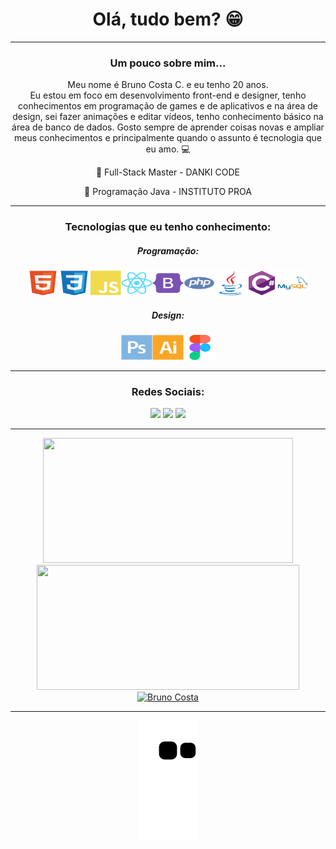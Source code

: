 <div align="center">
  
<h1> Olá, tudo bem? 😁</h1>   
  
<hr />
  
<h3>Um pouco sobre mim...</h3>
<p>Meu nome é Bruno Costa C. e eu tenho 20 anos. <br/> 
Eu estou em foco em desenvolvimento front-end e designer, tenho conhecimentos em programação de games e de aplicativos e na área de design, sei fazer animações e editar vídeos, tenho conhecimento básico na área de banco de dados. Gosto sempre de aprender coisas novas e ampliar meus conhecimentos e principalmente quando o assunto é tecnologia que eu amo. 💻</p>
  
<p>🎲 Full-Stack Master - DANKI CODE</p>
<p>🌱 Programação Java - INSTITUTO PROA</p>

<hr />
  
<!--Habilidades-->
 
<h3>Tecnologias que eu tenho conhecimento:</h3> 

<h5>Programação:</h5>
<img alt="HTML5" height="40" width="50" src="https://github.com/devicons/devicon/blob/master/icons/html5/html5-original.svg"><img alt="CSS3" height="40" width="50" src="https://github.com/devicons/devicon/blob/master/icons/css3/css3-original.svg"><img alt="Js" height="40" width="50" src="https://github.com/devicons/devicon/blob/master/icons/javascript/javascript-plain.svg"><img alt="ReactJS" height="40" width="50" src="https://github.com/devicons/devicon/blob/master/icons/react/react-original.svg"><img alt="Bootstrap" height="40" width="50" src="https://github.com/devicons/devicon/blob/master/icons/bootstrap/bootstrap-plain.svg"><img alt="PHP" height="40" width="50" src="https://github.com/devicons/devicon/blob/master/icons/php/php-plain.svg"><img alt="JAVA" height="40" width="50" src="https://github.com/devicons/devicon/blob/master/icons/java/java-original.svg"><img alt="Csharp" height="40" width="50" src="https://github.com/devicons/devicon/blob/master/icons/csharp/csharp-original.svg"><img alt="Mysql" height="40" width="50" src="https://github.com/devicons/devicon/blob/master/icons/mysql/mysql-original-wordmark.svg">

<h5>Design:</h5>  
<img alt="Photoshop" height="40" width="50" src="https://github.com/devicons/devicon/blob/master/icons/photoshop/photoshop-plain.svg"><img alt="Illustrator" height="40" width="50" src="https://github.com/devicons/devicon/blob/master/icons/illustrator/illustrator-plain.svg"><img alt="Figma" height="40" width="50" src="https://github.com/devicons/devicon/blob/master/icons/figma/figma-original.svg">

<hr />
 
<!--Redes Sociais-->
  
<h3>Redes Sociais:</h3>
<a href="https://www.instagram.com/bruno.costa.c/" target="_blank"><img src="https://img.shields.io/badge/Instagram-%23E4405F.svg?style=for-the-badge&logo=Instagram&logoColor=white" target="_blank"></a>  
<a href="https://www.linkedin.com/in/bruno-costa-a643621b2/" target="_blank"><img src="https://img.shields.io/badge/LinkedIn-0077B5?style=for-the-badge&logo=linkedin&logoColor=white" target="_blank"></a>  
<a href="mailto:bruno_costa12@hotmail.com"><img src="https://img.shields.io/badge/-Gmail-%23333?style=for-the-badge&logo=gmail&logoColor=white" target="_blank"></a>

<hr />
 
<!--Tabelas do Github-->

<a href="https://github.com/ihyperbr">
<img height="200em" width="400em" = src = "https://github-readme-stats.vercel.app/api/top-langs/?username=ihyperbr&theme=discord_old_blurple&layout=compact" />
<img height="200em" width="420em" = src="https://github-readme-stats.vercel.app/api?username=ihyperbr&show_icons=true&theme=discord_old_blurple&include_all_commits=true&count_private=true" />
  
<div align="center">
<img src="https://komarev.com/ghpvc/?username=ihyperbr&color=blue" alt="Bruno Costa" />
</div>
 
<hr />
 
![Snake animation](https://github.com/ihyperbr/ihyperbr/blob/output/github-contribution-grid-snake.svg)
</div> 
